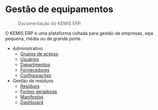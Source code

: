 # Gestão de equipamentos

> Documentação do KEMIS ERP.

O KEMIS ERP é uma plataforma voltada para gestão de empresas, seja pequena, média ou de grande porte.

* Administrativo
    * [Grupos de acesso](modules/administrative/access-groups.md)
    * [Usuários](modules/administrative/users.md)
    * [Departmentos](modules/administrative/departments.md)
    * [Fornecedores](modules/administrative/vendors.md)
    * [Configurações](modules/administrative/settings.md)
* Gestão de resíduos
    * [Resíduos](modules/waste-management/wastes.md)
    * [Fontes geradoras](modules/waste-management/generating-sources.md)
    * [Manifestos](modules/waste-management/manifestos.md)
    * [Dashboard](modules/waste-management/dashboard.md)